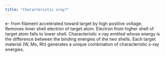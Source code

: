 ```yaml
---
title: "Characteristic xray?"
---
```

e- from filament accelerated toward target by high positive voltage.
Removes inner shell electron of target atom.
Electron from higher shell of target atom falls to lower shell.
Characteristic x-ray emitted whose energy is the difference between the binding energies of the two shells.
Each target material (W, Mo, Rh) generates a unique combination of characteristic x-ray energies.

